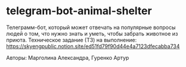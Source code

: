 # telegram-bot-animal-shelter
Телеграмм-бот, который может отвечать на популярные вопросы людей о том, что нужно знать и уметь, чтобы забрать животное из приюта.
Техническое задание (ТЗ) на выполнение: https://skyengpublic.notion.site/ed51fd79f90d44e4a7123dfecabba734

Авторы: Марголина Александра, Гуренко Артур
